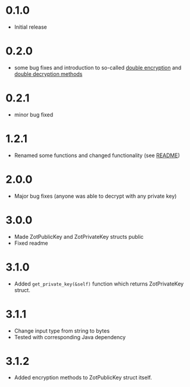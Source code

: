 # 0.1.0
* Initial release
# 0.2.0
* some bug fixes and introduction to so-called [double encryption](https://www.mindupstream.com/ssdd/zot/zotcrypto/posts/encrypto-rsa#doubleenc) and [double decryption methods](https://www.mindupstream.com/ssdd/zot/zotcrypto/posts/encrypto-rsa#doubledec)
# 0.2.1
* minor bug fixed
# 1.2.1
* Renamed some functions and changed functionality (see [README](README.md))
# 2.0.0
* Major bug fixes (anyone was able to decrypt with any private key)
# 3.0.0
* Made ZotPublicKey and ZotPrivateKey structs public
* Fixed readme
# 3.1.0
* Added `get_private_key(&self)` function which returns  ZotPrivateKey struct.
# 3.1.1
* Change input type from string to bytes
* Tested with corresponding Java dependency
# 3.1.2
* Added encryption methods to ZotPublicKey struct itself.